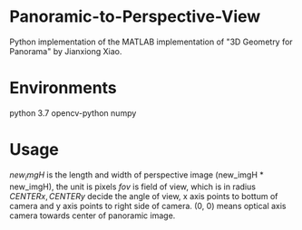 # Panoramic-to-Perspective-View
Python implementation of the MATLAB implementation of "3D Geometry for Panorama" by Jianxiong Xiao.

# Environments
python 3.7
opencv-python
numpy

# Usage
$new_imgH$ is the length and width of perspective image (new_imgH * new_imgH), the unit is pixels
$fov$ is field of view, which is in radius
$CENTERx, CENTERy$ decide the angle of view, x axis points to bottum of camera and y axis points to right side of camera. (0, 0) means optical axis camera towards center of panoramic image.
